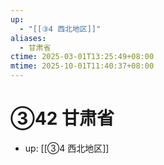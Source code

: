 ```yaml
---
up:
  - "[[③4 西北地区]]"
aliases:
  - 甘肃省
ctime: 2025-03-01T13:25:49+08:00
mtime: 2025-10-01T11:40:37+08:00
---
```


# ③42 甘肃省

- up: [[③4 西北地区]]
